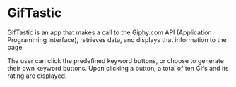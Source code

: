# GifTastic

GifTastic is an app that makes a call to the Giphy.com API (Application Programming Interface), retrieves data, and displays that information to the page.  

The user can click the predefined keyword buttons, or choose to generate their own keyword buttons.  Upon clicking a button, a total of ten Gifs and its rating are displayed.